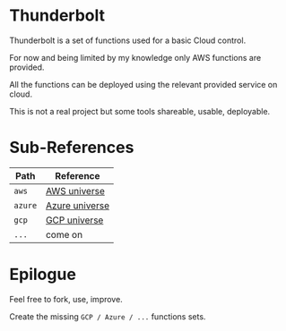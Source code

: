 # Thunderbolt

Thunderbolt is a set of functions used for a basic Cloud control.

For now and being limited by my knowledge only AWS functions are provided.

All the functions can be deployed using the relevant provided service on cloud.

This is not a real project but some tools shareable, usable, deployable.

# Sub-References

| Path     | Reference                              |
|----------|----------------------------------------|
| `aws`    | [AWS universe](aws/README.md)          |
| `azure`  | [Azure universe](azure/README.md)      |
| `gcp`    | [GCP universe](gcp/README.md)          |
| `...`    | come on                                |

# Epilogue

Feel free to fork, use, improve.

Create the missing `GCP / Azure / ...` functions sets.